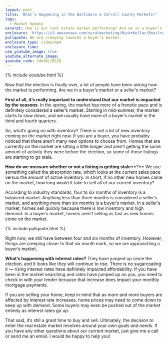 ```yaml
---
layout: post
title: 'What’s Happening in the Baltimore & Carroll County Markets?'
tags:
  - Market Update
excerpt: How is our real estate market performing? Are we in a buyer’s or seller’s market? I’ll tell you everything you need to know today.
enclosure: 'https://s3.amazonaws.com/vyralmarketing/Nick+Kellar/Email+Assets/CarrollCounty+Real+Estate+What%E2%80%99s+happening+in+our+market.mp4'
pullquote: We are creeping towards a buyer’s market.
enclosure_type: video/mp4
enclosure_time:
use_youtube_image: true
youtube_alternate_image:
youtube_code: 2dxd8jlM2ZQ
---
```



{% include youtube.html %}

Now that the election is finally over, a lot of people have been asking how the market is performing. Are we in a buyer’s market or a seller’s market?

**First of all, it’s really important to understand that our market is impacted by the seasons**. In the spring, the market has more of a frenetic pace and is definitely considered a seller’s market. Starting in mid-summer, the market starts to slow down, and we usually have more of a buyer’s market in the third and fourth quarters.

So, what’s going on with inventory? There is not a lot of new inventory coming on the market right now. If you are a buyer, you have probably noticed that there aren’t many new options to choose from. Homes that are currently on the market are sitting a little longer and aren’t getting the same amount of activity they were before the election, so some of those listings are starting to go stale.

**How do we measure whether or not a listing is getting stale****?** We use something called the absorption rate, which looks at the current sales pace versus the amount of active inventory. In short, if no other new homes came on the market, how long would it take to sell all of our current inventory?

According to industry standards, four to six months of inventory is a balanced market. Anything less than three months is considered a seller’s market, and anything more than six months is a buyer’s market. In a seller’s market, homes sell quickly because there is low inventory and high demand. In a buyer’s market, homes aren’t selling as fast as new homes come on the market.

{% include pullquote.html %}

Right now, we still have between four and six months of inventory. However, things are creeping closer to that six month mark, so we are approaching a buyer’s market.

**What’s happening with interest rates?** They have jumped up since the election, and it looks like they will continue to rise. There is no sugarcoating it — rising interest rates have definitely impacted affordability. If you have been in the market searching and rates have jumped up on you, you need to check in with your lender because that increase does impact your monthly mortgage payments.

If you are selling your home, keep in mind that as more and more buyers are affected by interest rate increases, home prices may need to come down to keep up with demand. Some buyers may even be pushed out of the market entirely as interest rates go up.

That said, it’s still a great time to buy and sell. Ultimately, the decision to enter the real estate market revolves around your own goals and needs. If you have any other questions about our current market, just give me a call or send me an email. I would be happy to help you!